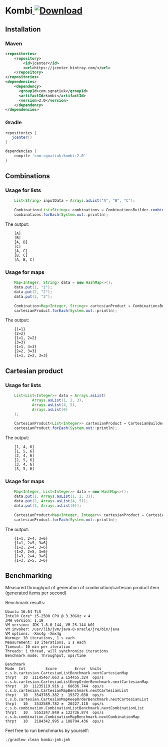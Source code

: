 # Kombi[ ![Download](https://api.bintray.com/packages/sgnatiuk/kombi/kombi/images/download.svg) ](https://bintray.com/sgnatiuk/kombi/kombi/_latestVersion)
## Installation
### Maven 
```xml
<repositories>
    <repository>
        <id>jcenter</id>
        <url>https://jcenter.bintray.com/</url>
    </repository>
</repositories>
<dependencies>
    <dependency>
      <groupId>com.sgnatiuk</groupId>
      <artifactId>kombi</artifactId>
      <version>2.0</version>
    </dependency>
</dependencies>
```
### Gradle
```groovy
repositories {  
   jcenter()  
}

dependencies {
    compile 'com.sgnatiuk:kombi:2.0'
}
```
## Combinations
### Usage for lists
```java
    List<String> inputData = Arrays.asList("A", "B", "C");
    
    Combination<List<String>> combinations = CombinationsBuilder.combinationsOf(inputData);
    combinations.forEach(System.out::println);
```
The output:
```
    [A]
    [B]
    [A, B]
    [C]
    [A, C]
    [B, C]
    [A, B, C]
```

### Usage for maps
```java
    Map<Integer, String> data = new HashMap<>();
    data.put(1, "1");
    data.put(2, "2");
    data.put(3, "3");
    
    Combination<Map<Integer, String>> cartesianProduct = CombinationsBuilder.combinationsOf(data);
    cartesianProduct.forEach(System.out::println);
```
The output:
```
    {1=1}
    {2=2}
    {1=1, 2=2}
    {3=3}
    {1=1, 3=3}
    {2=2, 3=3}
    {1=1, 2=2, 3=3}
```

## Cartesian product
### Usage for lists
```java
    List<List<Integer>> data = Arrays.asList(
            Arrays.asList(1, 2, 3),
            Arrays.asList(4, 5),
            Arrays.asList(6)
    );
    
    CartesianProduct<List<Integer>> cartesianProduct = CartesianBuilder.cartesianProductOf(data, false);
    cartesianProduct.forEach(System.out::println);
```
The output:
```
    [1, 4, 6]
    [1, 5, 6]
    [2, 4, 6]
    [2, 5, 6]
    [3, 4, 6]
    [3, 5, 6]
```

### Usage for maps
```java
    Map<Integer, List<Integer>> data = new HashMap<>();
    data.put(1, Arrays.asList(1, 2, 3));
    data.put(2, Arrays.asList(4, 5));
    data.put(3, Arrays.asList(6));
    
    CartesianProduct<Map<Integer, Integer>> cartesianProduct = CartesianBuilder.cartesianProductOf(data, true);
    cartesianProduct.forEach(System.out::println);
```
The output:
```
    {1=1, 2=4, 3=6}
    {1=1, 2=5, 3=6}
    {1=2, 2=4, 3=6}
    {1=2, 2=5, 3=6}
    {1=3, 2=4, 3=6}
    {1=3, 2=5, 3=6}
```

## Benchmarking
Measured throughput of generation of combination/cartesian product item (generated items per second)

Benchmark results:
```
Ubuntu 16.04 TLS
Intel® Core™ i5-2500 CPU @ 3.30GHz × 4
JMH version: 1.19
VM version: JDK 1.8.0_144, VM 25.144-b01
VM invoker: /usr/lib/jvm/java-8-oracle/jre/bin/java
VM options: -Xms4g -Xmx4g
Warmup: 10 iterations, 1 s each
Measurement: 10 iterations, 1 s each
Timeout: 10 min per iteration
Threads: 1 thread, will synchronize iterations
Benchmark mode: Throughput, ops/time

Benchmark                                                          Mode  Cnt         Score        Error  Units
c.s.b.cartesian.CartesianListBenchmark.nextCartesianMap           thrpt   10  11145467.663 ± 154455.324  ops/s
c.s.b.cartesian.CartesianListKeepOrderBenchmark.nextCartesianMap  thrpt   10  11235119.916 ±  68636.744  ops/s
c.s.b.cartesian.CartesianMapBenchmark.nextCartesianList           thrpt   10   3543765.382 ±  19372.030  ops/s
c.s.b.cartesian.CartesianMapKeepOrderBenchmark.nextCartesianList  thrpt   10   3532589.782 ±  20227.118  ops/s
c.s.b.combination.CombinationListBenchmark.nextCombinationList    thrpt   10   5553247.849 ± 122736.874  ops/s
c.s.b.combination.CombinationMapBenchmark.nextCombinationMap      thrpt   10   2184342.995 ± 188794.436  ops/s
```

Feel free to run benchmarks by yourself:
```
./gradlew clean kombi-jmh:jmh
```
